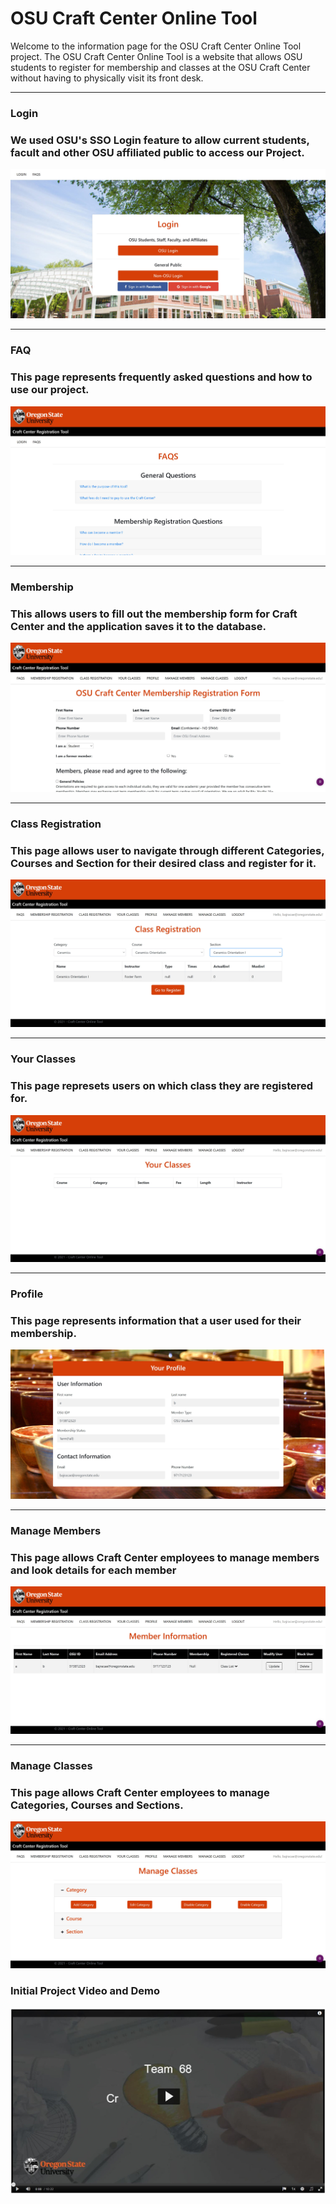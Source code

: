 # OSU Craft Center Online Tool

Welcome to the information page for the OSU Craft Center Online Tool project. The OSU Craft Center Online Tool is a website that allows OSU students to register for membership and classes at the OSU Craft Center without having to physically visit its front desk.



---

### **Login**
### **We used OSU's SSO Login feature to allow current students, facult and other OSU affiliated public to access our Project.**
![Image](images/login_page.JPG)

---

### **FAQ**
### **This page represents frequently asked questions and how to use our project.**
![Image](images/faq_page.JPG)

---

### **Membership**
### **This allows users to fill out the membership form for Craft Center and the application saves it to the database.**
![Image](images/membership_registration_page.JPG)

---

### **Class Registration**
### **This page allows user to navigate through different Categories, Courses and Section for their desired class and register for it.**
![Image](images/class_registration_page.JPG)

---

### **Your Classes**
### **This page represets users on which class they are registered for.** 
![Image](images/your_classes_page.JPG)

---

### **Profile**
### **This page represents information that a user used for their membership.**
![Image](images/your_profile_page.JPG)

---

### **Manage Members**
### **This page allows Craft Center employees to manage members and look details for each member**
![Image](images/member_information_page.JPG)

---

### **Manage Classes**
### **This page allows Craft Center employees to manage Categories, Courses and Sections.**
![Image](images/manage_class_page.JPG)


### **Initial Project Video and Demo**
[![Initial Project Demo Video](images/initial_project_video.JPG)](https://media.oregonstate.edu/media/t/1_7kd65oxz)
